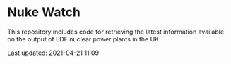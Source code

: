 # Nuke Watch

This repository includes code for retrieving the latest information available on the output of EDF nuclear power plants in the UK.

Last updated: 2021-04-21 11:09
